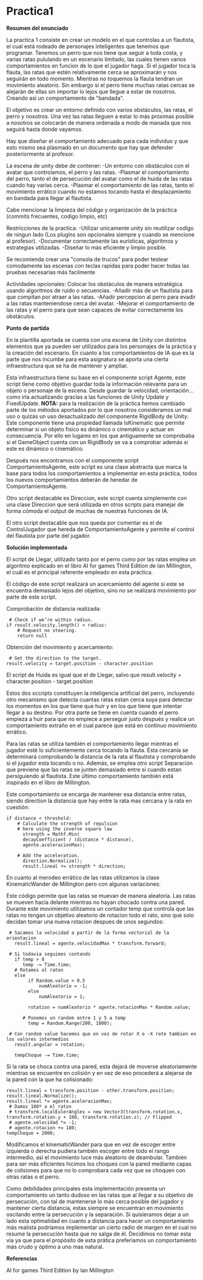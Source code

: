 # Practica1

**Resumen del enunciado**

La practica 1 consiste en crear un modelo en el que controlas a un flautista, el cual está rodeado de personajes inteligentes que tenemos que programar. Tenemos un perro que
nos tiene que seguir a toda costa, y varias ratas pululando en un escenario limitado, las cuales tienen varios comportamientos
en funcion de lo que el jugador haga. Si el jugador toca la flauta, las ratas que estén relativamente cerca se aproximarán y nos seguirán en todo momento. Mientras no toquemos 
la flauta tendran un movimiento aleatorio. Sin embargo si el perro tiene muchas ratas cercas se alejarán de ellas sin importar lo lejos que llegue a estar de nosotros. Creando así
un comportamiento de "bandada".

El objetivo es crear un entorno definido con varios obstáculos, las ratas, el perro y nosotros. Una vez las ratas lleguen a estar lo más próximas posible a nosotros se colocarán
de manera ordenada a modo de manada que nos seguirá hasta donde vayamos.

Hay que diseñar el comportamiento adecuado para cada individuo y que esto mismo sea plasmado en un documento que hay que defender posteriormente al profesor.

La escena de unity debe de contener:
-Un entorno con obstáculos con el avatar que controlamos, el perro y las ratas.
-Plasmar el comportamiento del perro, tanto el de persecución del avatar como el de huida de las ratas cuando hay varias cerca.
-Plasmar el comportamiento de las ratas, tanto el movimiento errático cuando no estamos tocando hasta el desplazamiento en bandada para llegar al flautista.

Cabe mencionar la limpieza del código y organización de la práctica (commits frecuentes, codigo limpio, etc)

Restricciones de la practica:
-Utilizar unicamente unity sin reutilizar codigo de ningun lado (Los plugins son opcionales siempre y cuando se mencione al profesor).
-Documentar correctamente las eurísticas, algoritmos y estrategias utilizadas.
-Diseñar lo más eficiente y limpio posible.

Se recomienda crear una "consola de trucos" para poder testear comodamente las escenas con teclas rapidas para poder hacer todas las pruebas necesarias más facilmente

Actividades opcionales:
Colocar los obstáculos de manera estratégica usando algoritmos de ruido o secuencias.
-Añadir más de un flautista para que compitan por atraer a las ratas.
-Añadir percepcion al perro para evadir a las ratas manteniendose cerca del avatar.
-Mejorar el comportamiento de las ratas y el perro para que sean capaces de evitar correctamente los obstáculos.

**Punto de partida**

En la plantilla aportada se cuenta con una escena de Unity con distintos elementos que ya pueden ser utilizados para los personajes de la práctica y la creación del escenario.
En cuanto a los comportamientos de IA que es la parte que nos incumbe para esta asignatura se aporta una cierta infraestructura que se ha de mantener y ampliar.

Esta infraestructura tiene su base en el componente script Agente, este script tiene como objetivo guardar toda la información relevante para un objeto o personaje de la escena.
Desde guardar la velocidad, orientación... como irla actualizando gracias a las funciones de Unity Update y FixedUpdate.
**NOTA:** para la realización de la práctica hemos cambiado parte de los métodos aportados por lo que nosotros consideramos un mal uso o quizás un uso desactualizado del componente
RigidBody de Unity. Este componente tiene una propiedad llamada IsKinematic que permite determinar si un objeto físico es dinámico o cinemático y actuar en consecuencia. Por ello
en lugares en los que antiguamente se comprobaba si el GameObject cuenta con un RigidBody se va a comprobar además si este es dinámico o cinemático.

Después nos encontramos con el componente script ComportamientoAgente, este script es una clase abstracta que marca la base para todos los comportamientos a implementar en esta práctica,
todos los nuevos comportamientos deberán de heredar de ComportamientoAgente.

Otro script destacable es Direccion, este script cuenta simplemente con una clase Direccion que será utilizada en otros scripts para manejar de forma cómoda el output de muchas de nuestras
funciones de IA.

El otro script destacable que nos queda por comentar es el de ControlJugador que hereda de ComportamientoAgente y permite el control del flautista por parte del jugador.

**Solución implementada**

El script de Llegar, utilizado tanto por el perro como por las ratas emplea un algoritmo explicado en el libro AI for games Third Edition de Ian Millington, el cuál es el principal referente empleado en esta práctica.

El código de este script realizará un acercamiento del agente si este se encuentra demasiado lejos del objetivo, sino no se realizará movimiento por parte de este script.

Comprobación de distancia realizada:

```
 # Check if we’re within radius.
if result.velocity.length() < radius:
	# Request no steering.
	return null
```

Obtención del movimiento y acercamiento:

```
 # Get the direction to the target.
result.velocity = target.position - character.position
```

El script de Huida es igual que el de Llegar, salvo que result.velocity = character.position - target.position

Estos dos sccripts constituyen la inteligencia artificial del perro, incluyendo otro mecanismo que detecta cuantas ratas estan cerca suya para detectar los momentos en 
los que tiene que huir y en los que tiene que intentar llegar a su destino. Por otra parte se tiene en cuenta cuando el perro empieza a huir para que no empiece a perseguir 
justo después y realice un comportamiento extraño en el cual parece que está en continuo movimiento errático.

Para las ratas se utiliza también el comportamiento llegar mientras el jugador esté lo suficientemente cerca tocando la flauta. Esta cercanía se determinará comprobando la 
distancia de la rata al flautista y comprobando si el jugador esta tocando o no. Además, se emplea otro script Separación que previene que las ratas se junten demasiado entre 
si cuando estan persiguiendo al flautista. Este último comportamiento también está inspirado en el libro de Millington.

Este comportamiento se encarga de mantener esa distancia entre ratas, siendo direction la distancia que hay entre la rata mas cercana y la rata en cuestión:

```
if distance < threshold:
    # Calculate the strength of repulsion
    # here using the inverse square law
      strength = Mathf.Min(
      decayCoefficient / (distance * distance),
      agente.aceleracionMax);

    # Add the acceleration.
      direction.Normalize();
      result.lineal += strength * direction;
```

En cuanto al merodeo errático de las ratas utilizamos la clase KinematicWander de Millington pero con algunas variaciones:

Este código permite que las ratas se muevan de manera aleatoria. Las ratas se mueven hacia delante mientras no hayan chocado contra una pared. Durante este movimiento 
utilizamos un contador temp que controla que las ratas no tengan un objetivo aleatorio de rotacion todo el rato, sino que solo decidan tomar una nueva rotacion despues 
de unos segundos:

```
 # Sacamos la velocidad a partir de la forma vectorial de la orientacion
   result.lineal = agente.velocidadMax * transform.forward;

 # Si todavia seguimos contando
   if temp > 0
      temp -= Time.time;
   # Rotamos al raton
   else
   		if Random.value < 0.5
           	numAleatorio = -1;
     	else
            numAleatorio = 1;

        rotation = numAleatorio * agente.rotacionMax * Random.value;

      # Ponemos un random entre 1 y 5 a temp
        temp = Random.Range(200, 1000);

 # Con random value hacemos que en vez de rotar X o -X rote tambien en los valores intermedios
   result.angular = rotation;

   tempChoque -= Time.time;
```

Si la rata se choca contra una pared, esta dejará de moverse aleatoriamente mientras se encuentre en colisión y en vez de eso procederá a alejarse de la pared con la que ha colisionado:

```
result.lineal = transform.position - other.transform.position;
result.lineal.Normalize();
result.lineal *= agente.aceleracionMax;
 # Damos 180º a el raton
 # transform.localEulerAngles = new Vector3(transform.rotation.x, transform.rotation.y + 180, transform.rotation.z); // Flipped
 # agente.velocidad *= -1;
 # agente.rotacion += 180;
tempChoque = 2000;
```

Modificamos el kinematicWander para que en vez de escoger entre izquierda o derecha pudiera también escoger entre todo el rango intermedio, así el movimiento luce más aleatorio
de deambular. También para ser más eficientes hicimos los choques con la pared mediante capas de colisiones para que no lo comprobara cada vez que se choquen con otras ratas o el perro.

Como debilidades principales esta implementación presenta un comportamiento un tanto dudoso en las ratas que al llegar a su objetivo de persecución, 
con tal de mantenerse lo más cerca posible del jugador y mantener cierta distancia, estas siempre se encuentran en movimiento oscilando entre la persecución y la separación.
Si quisieramos dejar a un lado esta optimalidad en cuanto a distancia para hacer un comportamiento más realista podríamos implementar un cierto radio de margen en el cual no 
resume la persecución hasta que no salga de él. Decidimos no tomar esta via ya que para el propósito de esta prática preferiamos un comportamiento más crudo y óptimo a uno mas natural.

**Referencias**

AI for games Third Edition by Ian Millington
